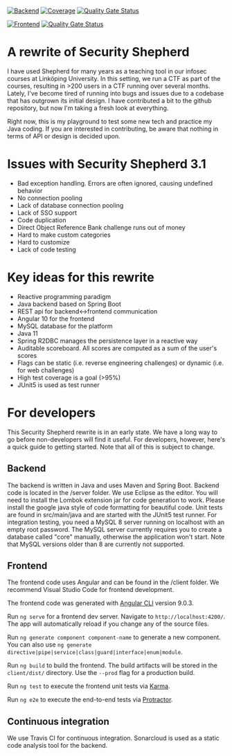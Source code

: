 [![Backend](https://github.com/etnoy/herder/actions/workflows/backend.yml/badge.svg)](https://github.com/etnoy/herder/actions/workflows/backend.yml)
[![Coverage](https://sonarcloud.io/api/project_badges/measure?project=etnoy_herder&metric=coverage)](https://sonarcloud.io/dashboard?id=etnoy_herder)
[![Quality Gate Status](https://sonarcloud.io/api/project_badges/measure?project=etnoy_herder&metric=alert_status)](https://sonarcloud.io/dashboard?id=etnoy_herder)

[![Frontend](https://github.com/etnoy/herder/actions/workflows/frontend.yml/badge.svg)](https://github.com/etnoy/herder/actions/workflows/frontend.yml)
[![Quality Gate Status](https://sonarcloud.io/api/project_badges/measure?project=etnoy_herder_frontend&metric=alert_status)](https://sonarcloud.io/summary/new_code?id=etnoy_herder_frontend)

# A rewrite of Security Shepherd
I have used Shepherd for many years as a teaching tool in our infosec courses at Linköping University. In this setting, we run a CTF as part of the courses, resulting in >200 users in a CTF running over several months. Lately, I've become tired of running into bugs and issues due to a codebase that has outgrown its initial design. I have contributed a bit to the github repository, but now I'm taking a fresh look at everything.

Right now, this is my playground to test some new tech and practice my Java coding. If you are interested in contributing, be aware that nothing in terms of API or design is decided upon.

# Issues with Security Shepherd 3.1
- Bad exception handling. Errors are often ignored, causing undefined behavior
- No connection pooling
- Lack of database connection pooling
- Lack of SSO support
- Code duplication
- Direct Object Reference Bank challenge runs out of money
- Hard to make custom categories
- Hard to customize
- Lack of code testing

# Key ideas for this rewrite
- Reactive programming paradigm
- Java backend based on Spring Boot
- REST api for backend<->frontend communication
- Angular 10 for the frontend
- MySQL database for the platform
- Java 11
- Spring R2DBC manages the persistence layer in a reactive way
- Auditable scoreboard. All scores are computed as a sum of the user's scores
- Flags can be static (i.e. reverse engineering challenges) or dynamic (i.e. for web challenges)
- High test coverage is a goal (>95%)
- JUnit5 is used as test runner

# For developers
This Security Shepherd rewrite is in an early state. We have a long way to go before non-developers will find it useful. For developers, however, here's a quick guide to getting started. Note that all of this is subject to change.

## Backend
The backend is written in Java and uses Maven and Spring Boot. Backend code is located in the /server folder. We use Eclipse as the editor. You will need to install the Lombok extension jar for code generation to work. Please install the google java style of code formatting for beautiful code. Unit tests are found in src/main/java and are started with the JUnit5 test runner. For integration testing, you need a MySQL 8 server running on localhost with an empty root password. The MySQL server currently requires you to create a database called "core" manually, otherwise the application won't start. Note that MySQL versions older than 8 are currently not supported.

## Frontend
The frontend code uses Angular and can be found in the /client folder. We recommend Visual Studio Code for frontend development.

The frontend code was generated with [Angular CLI](https://github.com/angular/angular-cli) version 9.0.3.

Run `ng serve` for a frontend dev server. Navigate to `http://localhost:4200/`. The app will automatically reload if you change any of the source files.

Run `ng generate component component-name` to generate a new component. You can also use `ng generate directive|pipe|service|class|guard|interface|enum|module`.

Run `ng build` to build the frontend. The build artifacts will be stored in the `client/dist/` directory. Use the `--prod` flag for a production build.

Run `ng test` to execute the frontend unit tests via [Karma](https://karma-runner.github.io).

Run `ng e2e` to execute the end-to-end tests via [Protractor](http://www.protractortest.org/).

## Continuous integration
We use Travis CI for continuous integration. Sonarcloud is used as a static code analysis tool for the backend.
